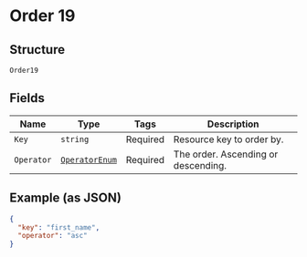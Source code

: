 
# Order 19

## Structure

`Order19`

## Fields

| Name | Type | Tags | Description |
|  --- | --- | --- | --- |
| `Key` | `string` | Required | Resource key to order by. |
| `Operator` | [`OperatorEnum`](../../doc/models/operator-enum.md) | Required | The order. Ascending or descending. |

## Example (as JSON)

```json
{
  "key": "first_name",
  "operator": "asc"
}
```

